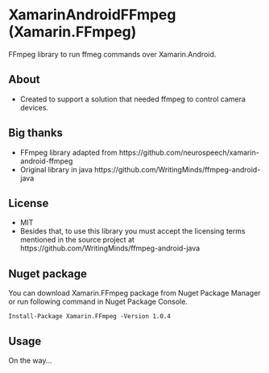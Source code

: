 # XamarinAndroidFFmpeg (Xamarin.FFmpeg)
FFmpeg library to run ffmeg commands over Xamarin.Android.

## About
<ul>
<li>Created to support a solution that needed ffmpeg to control camera devices.</li>
</ul>

## Big thanks
<ul>
<li>FFmpeg library adapted from https://github.com/neurospeech/xamarin-android-ffmpeg</li>
<li>Original library in java https://github.com/WritingMinds/ffmpeg-android-java</li>
</ul>

## License
<ul>
  <li>MIT</li>
  <li>Besides that, to use this library you must accept the licensing terms mentioned in the source project at https://github.com/WritingMinds/ffmpeg-android-java</li>
</ul>

## Nuget package
You can download Xamarin.FFmpeg package from Nuget Package Manager or run following command in Nuget Package Console.
```
Install-Package Xamarin.FFmpeg -Version 1.0.4
```
## Usage
On the way...
